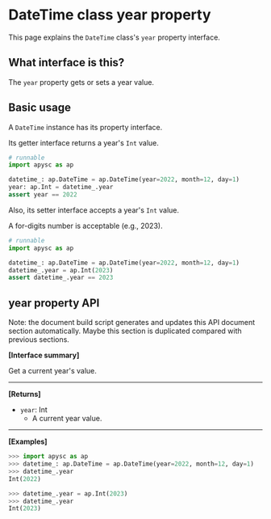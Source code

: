 # DateTime class year property

This page explains the `DateTime` class's `year` property interface.

## What interface is this?

The `year` property gets or sets a year value.

## Basic usage

A `DateTime` instance has its property interface.

Its getter interface returns a year's `Int` value.

```py
# runnable
import apysc as ap

datetime_: ap.DateTime = ap.DateTime(year=2022, month=12, day=1)
year: ap.Int = datetime_.year
assert year == 2022
```

Also, its setter interface accepts a year's `Int` value.

A for-digits number is acceptable (e.g., 2023).

```py
# runnable
import apysc as ap

datetime_: ap.DateTime = ap.DateTime(year=2022, month=12, day=1)
datetime_.year = ap.Int(2023)
assert datetime_.year == 2023
```

## year property API

<!-- Docstring: apysc._time.datetime_.DateTime.year -->

<span class="inconspicuous-txt">Note: the document build script generates and updates this API document section automatically. Maybe this section is duplicated compared with previous sections.</span>

**[Interface summary]**

Get a current year's value.<hr>

**[Returns]**

- `year`: Int
  - A current year value.

<hr>

**[Examples]**

```py
>>> import apysc as ap
>>> datetime_: ap.DateTime = ap.DateTime(year=2022, month=12, day=1)
>>> datetime_.year
Int(2022)

>>> datetime_.year = ap.Int(2023)
>>> datetime_.year
Int(2023)
```